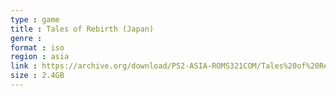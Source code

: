 ```yaml
---
type : game
title : Tales of Rebirth (Japan)
genre : 
format : iso
region : asia
link : https://archive.org/download/PS2-ASIA-ROMS321COM/Tales%20of%20Rebirth%20%28Japan%29.7z
size : 2.4GB
---
```

